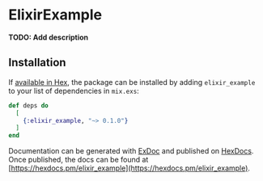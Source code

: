 # ElixirExample

**TODO: Add description**

## Installation

If [available in Hex](https://hex.pm/docs/publish), the package can be installed
by adding `elixir_example` to your list of dependencies in `mix.exs`:

```elixir
def deps do
  [
    {:elixir_example, "~> 0.1.0"}
  ]
end
```

Documentation can be generated with [ExDoc](https://github.com/elixir-lang/ex_doc)
and published on [HexDocs](https://hexdocs.pm). Once published, the docs can
be found at [https://hexdocs.pm/elixir_example](https://hexdocs.pm/elixir_example).

